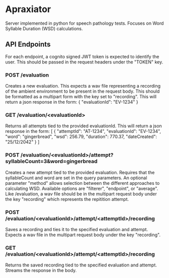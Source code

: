 # Apraxiator
Server implemented in python for speech pathology tests. Focuses on Word Syllable Duration (WSD) calculations.


## API Endpoints
For each endpoint, a cognito signed JWT token is expected to identify the user. This should be passed in the request headers under the "TOKEN" key.

### POST /evaluation
Creates a new evaluation. This expects a wav file representing a recording of the ambient environment to be present in the request body. This should be formatted as a multipart form with the key set to "recording". This will return a json response in the form:
{ 
  "evaluationId": "EV-1234"
}

### GET /evaluation/\<evaluationId>
Returns all attempts tied to the provided evaluationId. This will return a json response in the form:
[
  {
    "attemptId": "AT-1234",
    "evaluationId": "EV-1234",
    "word": "gingerbread",
    "wsd": 256.79,
    "duration": 770.37,
    "dateCreated": "25/12/2042"
  }
]
  
### POST /evaluation/\<evaluationId>/attempt?syllableCount=3&word=gingerbread
Creates a new attempt tied to the provided evaluation. Requires that the syllableCount and word are set in the query parameters. An optional parameter "method" allows selection between the different approaches to calculating WSD. Available options are "filterer", "endpoint", or "average". Like /evaluation, a wav file should be in the multipart request body under the key "recording" which represents the repitition attempt.
  
### POST /evaluation/\<evaluationId>/attempt/\<attemptId>/recording
Saves a recording and ties it to the specified evaluation and attempt. Expects a wav file in the multipart request body under the key "recording".
  
### GET /evaluation/\<evaluationId>/attempt/\<attemptId>/recording
Returns the saved recording tied to the specified evaluation and attempt. Streams the response in the body.
